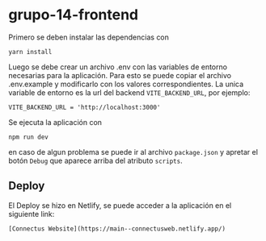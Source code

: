 # grupo-14-frontend

Primero se deben instalar las dependencias con
```
yarn install
```

Luego se debe crear un archivo .env con las variables de entorno necesarias para la aplicación. Para esto se puede copiar el archivo .env.example y modificarlo con los valores correspondientes. La unica variable de entorno es la url del backend `VITE_BACKEND_URL`, por ejemplo:
```
VITE_BACKEND_URL = 'http://localhost:3000'
```
Se ejecuta la aplicación con
```
npm run dev
```
en caso de algun problema se puede ir al archivo `package.json` y apretar el botón `Debug` que aparece arriba del atributo `scripts`.

## Deploy
El Deploy se hizo en Netlify, se puede acceder a la aplicación en el siguiente link: 
````
[Connectus Website](https://main--connectusweb.netlify.app/)

`````
